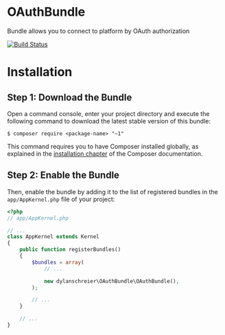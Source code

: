 # OAuthBundle
Bundle allows you to connect to platform by OAuth authorization

[![Build Status](https://travis-ci.org/dylanschreier/OAuthBundle.svg?branch=master)](https://travis-ci.org/dylanschreier/OAuthBundle)

Installation
============

Step 1: Download the Bundle
---------------------------

Open a command console, enter your project directory and execute the
following command to download the latest stable version of this bundle:

```console
$ composer require <package-name> "~1"
```

This command requires you to have Composer installed globally, as explained
in the [installation chapter](https://getcomposer.org/doc/00-intro.md)
of the Composer documentation.

Step 2: Enable the Bundle
-------------------------

Then, enable the bundle by adding it to the list of registered bundles
in the `app/AppKernel.php` file of your project:

```php
<?php
// app/AppKernel.php

// ...
class AppKernel extends Kernel
{
    public function registerBundles()
    {
        $bundles = array(
            // ...

            new dylanschreier\OAuthBundle\OAuthBundle(),
        );

        // ...
    }

    // ...
}
```
